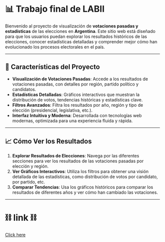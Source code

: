 # 📊 **Trabajo final de LABII**

Bienvenido al proyecto de visualización de **votaciones pasadas y estadísticas** de las elecciones en **Argentina**. Este sitio web está diseñado para que los usuarios puedan explorar los resultados históricos de las elecciones, conocer estadísticas detalladas y comprender mejor cómo han evolucionado los procesos electorales en el país.

---

## 🌟 **Características del Proyecto**

- **Visualización de Votaciones Pasadas**: Accede a los resultados de votaciones pasadas, con detalles por región, partido político y candidatos.
- **Estadísticas Detalladas**: Gráficos interactivos que muestran la distribución de votos, tendencias históricas y estadísticas clave.
- **Filtros Avanzados**: Filtra los resultados por año, región y tipo de elección (presidencial, legislativa, etc.).
- **Interfaz Intuitiva y Moderna**: Desarrollada con tecnologías web modernas, optimizada para una experiencia fluida y rápida.

---


## 📈 **Cómo Ver los Resultados**

1. **Explorar Resultados de Elecciones**: Navega por las diferentes secciones para ver los resultados de las votaciones pasadas por elección y región.
2. **Ver Gráficos Interactivos**: Utiliza los filtros para obtener una visión detallada de las estadísticas, como distribución de votos por candidato, por partido, etc.
3. **Comparar Tendencias**: Usa los gráficos históricos para comparar los resultados de diferentes años y ver cómo han cambiado las votaciones.

---

# ⛓ **link** ⛓

<a href="https://animated-genie-29cdd5.netlify.app/">Click here</a>
